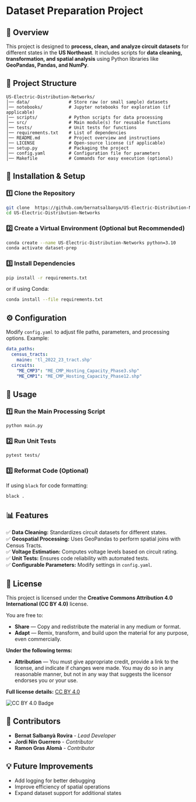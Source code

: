 # Dataset Preparation Project

## 📌 Overview
This project is designed to **process, clean, and analyze circuit datasets** for different states in the **US Northeast**. It includes scripts for **data cleaning, transformation, and spatial analysis** using Python libraries like **GeoPandas, Pandas, and NumPy**.

## 📂 Project Structure

```
US-Electric-Distribution-Networks/
│── data/               # Store raw (or small sample) datasets
│── notebooks/          # Jupyter notebooks for exploration (if applicable)
│── scripts/            # Python scripts for data processing
│── src/                # Main module(s) for reusable functions
│── tests/              # Unit tests for functions
│── requirements.txt    # List of dependencies
│── README.md           # Project overview and instructions
│── LICENSE             # Open-source license (if applicable)
│── setup.py            # Packaging the project
│── config.yaml         # Configuration file for parameters
│── Makefile            # Commands for easy execution (optional)
```

## 🚀 Installation & Setup

### 1️⃣ Clone the Repository
```bash
git clone  https://github.com/bernatsalbanya/US-Electric-Distribution-Networks.git
cd US-Electric-Distribution-Networks
```

### 2️⃣ Create a Virtual Environment (Optional but Recommended)
```bash
conda create --name US-Electric-Distribution-Networks python=3.10
conda activate dataset-prep
```

### 3️⃣ Install Dependencies
```bash
pip install -r requirements.txt
```

or if using Conda:
```bash
conda install --file requirements.txt
```

## ⚙️ Configuration

Modify `config.yaml` to adjust file paths, parameters, and processing options. Example:

```yaml
data_paths:
  census_tracts:
    maine: 'tl_2022_23_tract.shp'
  circuits:
    "ME_CMP3": "ME_CMP_Hosting_Capacity_Phase3.shp"
    "ME_CMP1": "ME_CMP_Hosting_Capacity_Phase12.shp"
```

## 📌 Usage

### 1️⃣ Run the Main Processing Script
```bash
python main.py
```

### 2️⃣ Run Unit Tests
```bash
pytest tests/
```

### 3️⃣ Reformat Code (Optional)
If using `black` for code formatting:
```bash
black .
```

## 📊 Features

✅ **Data Cleaning:** Standardizes circuit datasets for different states.  
✅ **Geospatial Processing:** Uses GeoPandas to perform spatial joins with Census Tracts.  
✅ **Voltage Estimation:** Computes voltage levels based on circuit rating.  
✅ **Unit Tests:** Ensures code reliability with automated tests.  
✅ **Configurable Parameters:** Modify settings in `config.yaml`.  

## 📜 License

This project is licensed under the **Creative Commons Attribution 4.0 International (CC BY 4.0)** license.  

You are free to:
- **Share** — Copy and redistribute the material in any medium or format.  
- **Adapt** — Remix, transform, and build upon the material for any purpose, even commercially.  

**Under the following terms:**
- **Attribution** — You must give appropriate credit, provide a link to the license, and indicate if changes were made. You may do so in any reasonable manner, but not in any way that suggests the licensor endorses you or your use.

**Full license details:** [CC BY 4.0](https://creativecommons.org/licenses/by/4.0/)

![CC BY 4.0 Badge](https://licensebuttons.net/l/by/4.0/88x31.png)

## 👥 Contributors

- **Bernat Salbanyà Rovira** - *Lead Developer*  
- **Jordi Nin Guerrero** - *Contributor*  
- **Ramon Gras Alomà** - *Contributor*  

## 💡 Future Improvements

- Add logging for better debugging  
- Improve efficiency of spatial operations  
- Expand dataset support for additional states  
